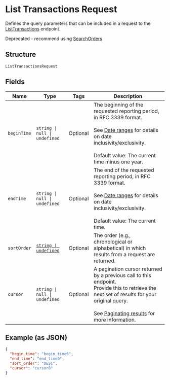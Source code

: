 <!-- Optimized: 2025-10-06 -->
<!-- RPM: 1.6.2.1.1.6.2.1_list-transactions-request_20251006 -->
<!-- Session: E2E RPM DNA Application -->
<!-- AOM: RND (Reggie & Dro) -->
<!-- COI: TECHNOLOGY -->
<!-- RPM: HIGH -->
<!-- ACTION: BUILD -->


# List Transactions Request

Defines the query parameters that can be included in
a request to the [ListTransactions](api-endpoint:Transactions-ListTransactions) endpoint.

Deprecated - recommend using [SearchOrders](api-endpoint:Orders-SearchOrders)

## Structure

`ListTransactionsRequest`

## Fields

| Name | Type | Tags | Description |
|  --- | --- | --- | --- |
| `beginTime` | `string \| null \| undefined` | Optional | The beginning of the requested reporting period, in RFC 3339 format.<br><br>See [Date ranges](https://developer.squareup.com/docs/build-basics/working-with-dates) for details on date inclusivity/exclusivity.<br><br>Default value: The current time minus one year. |
| `endTime` | `string \| null \| undefined` | Optional | The end of the requested reporting period, in RFC 3339 format.<br><br>See [Date ranges](https://developer.squareup.com/docs/build-basics/working-with-dates) for details on date inclusivity/exclusivity.<br><br>Default value: The current time. |
| `sortOrder` | [`string \| undefined`](../../doc/models/sort-order.md) | Optional | The order (e.g., chronological or alphabetical) in which results from a request are returned. |
| `cursor` | `string \| null \| undefined` | Optional | A pagination cursor returned by a previous call to this endpoint.<br>Provide this to retrieve the next set of results for your original query.<br><br>See [Paginating results](https://developer.squareup.com/docs/working-with-apis/pagination) for more information. |

## Example (as JSON)

```json
{
  "begin_time": "begin_time6",
  "end_time": "end_time0",
  "sort_order": "DESC",
  "cursor": "cursor8"
}
```
